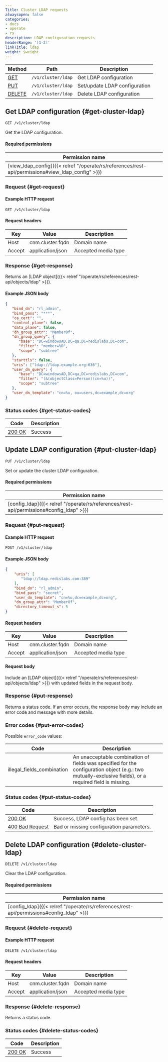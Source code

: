 ```yaml
---
Title: Cluster LDAP requests
alwaysopen: false
categories:
- docs
- operate
- rs
description: LDAP configuration requests
headerRange: '[1-2]'
linkTitle: ldap
weight: $weight
---
```


| Method | Path | Description |
|--------|------|-------------|
| [GET](#get-cluster-ldap) | `/v1/cluster/ldap` | Get LDAP configuration |
| [PUT](#put-cluster-ldap) | `/v1/cluster/ldap` | Set/update LDAP configuration |
| [DELETE](#delete-cluster-ldap) | `/v1/cluster/ldap` | Delete LDAP configuration |

## Get LDAP configuration {#get-cluster-ldap}

	GET /v1/cluster/ldap

Get the LDAP configuration.

#### Required permissions

| Permission name |
|-----------------|
| [view_ldap_config]({{< relref "/operate/rs/references/rest-api/permissions#view_ldap_config" >}}) |

### Request {#get-request} 

#### Example HTTP request

	GET /v1/cluster/ldap 

#### Request headers

| Key | Value | Description |
|-----|-------|-------------|
| Host | cnm.cluster.fqdn | Domain name |
| Accept | application/json | Accepted media type |

### Response {#get-response} 

Returns an [LDAP object]({{< relref "/operate/rs/references/rest-api/objects/ldap" >}}).

#### Example JSON body

```json
{
   "bind_dn": "rl_admin",
   "bind_pass": "***",
   "ca_cert": "",
   "control_plane": false,
   "data_plane": false,
   "dn_group_attr": "MemberOf",
   "dn_group_query": {
      "base": "DC=windowsAD,DC=qa,DC=redislabs,DC=com",
      "filter": "member=%D",
      "scope": "subtree"
   },
   "starttls": false,
   "uris": ["ldap://ldap.example.org:636"],
   "user_dn_query": {
      "base": "DC=windowsAD,DC=qa,DC=redislabs,DC=com",
      "filter": "(&(objectClass=Person)(cn=%u))",
      "scope": "subtree"
   },
   "user_dn_template": "cn=%u, ou=users,dc=example,dc=org"
}
```

### Status codes {#get-status-codes} 

| Code | Description |
|------|-------------|
| [200 OK](http://www.w3.org/Protocols/rfc2616/rfc2616-sec10.html#sec10.2.1) | Success |

## Update LDAP configuration {#put-cluster-ldap}

	PUT /v1/cluster/ldap

Set or update the cluster LDAP configuration.

#### Required permissions

| Permission name |
|-----------------|
| [config_ldap]({{< relref "/operate/rs/references/rest-api/permissions#config_ldap" >}}) |

### Request {#put-request} 

#### Example HTTP request

	POST /v1/cluster/ldap 

#### Example JSON body

```json
{
    "uris": [
       "ldap://ldap.redislabs.com:389"
    ],
    "bind_dn": "rl_admin",
    "bind_pass": "secret",
    "user_dn_template": "cn=%u,dc=example,dc=org",
    "dn_group_attr": "MemberOf",
    "directory_timeout_s": 5
}
```

#### Request headers

| Key | Value | Description |
|-----|-------|-------------|
| Host | cnm.cluster.fqdn | Domain name |
| Accept | application/json | Accepted media type |


#### Request body

Include an [LDAP object]({{< relref "/operate/rs/references/rest-api/objects/ldap" >}}) with updated fields in the request body.

### Response {#put-response} 

Returns a status code. If an error occurs, the response body may include an error code and message with more details.

### Error codes {#put-error-codes} 

Possible `error_code` values:

| Code | Description |
|------|-------------|
| illegal_fields_combination | An unacceptable combination of fields was specified for the configuration object (e.g.: two mutually-exclusive fields), or a required field is missing.| 

### Status codes {#put-status-codes} 

| Code | Description |
|------|-------------|
| [200 OK](http://www.w3.org/Protocols/rfc2616/rfc2616-sec10.html#sec10.2.1) | Success, LDAP config has been set. |
| [400 Bad Request](http://www.w3.org/Protocols/rfc2616/rfc2616-sec10.html#sec10.4.1) | Bad or missing configuration parameters. |

## Delete LDAP configuration {#delete-cluster-ldap}

	DELETE /v1/cluster/ldap

Clear the LDAP configuration.

#### Required permissions

| Permission name |
|-----------------|
| [config_ldap]({{< relref "/operate/rs/references/rest-api/permissions#config_ldap" >}}) |

### Request {#delete-request} 

#### Example HTTP request

	DELETE /v1/cluster/ldap 

#### Request headers

| Key | Value | Description |
|-----|-------|-------------|
| Host | cnm.cluster.fqdn | Domain name |
| Accept | application/json | Accepted media type |

### Response {#delete-response} 

Returns a status code.

### Status codes {#delete-status-codes} 

| Code | Description |
|------|-------------|
| [200 OK](http://www.w3.org/Protocols/rfc2616/rfc2616-sec10.html#sec10.2.1) | Success |
